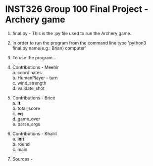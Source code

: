 # INST326 Group 100 Final Project - Archery game </br>
1. final.py - This is the .py file used to run the Archery game. </br>
2. In order to run the program from the command line type 'python3 final.py name(e.g.: Brian) computer' </br>
3. To use the program... </br>
4. Contributions - Meehir </br>
      a. coordinates </br>
      b. HumanPlayer - turn </br>
      c. wind_strength </br>
      d. validate_shot </br>
4. Contributions - Brice </br>
      a. __lt__ </br>
      b. total_score </br>
      c. __eq__ </br>
      d. game_over </br>
      e. parse_args </br>
4. Contributions - Khaliil </br>
      a. __init__ </br>
      b. round </br>
      c. main </br>

5. Sources - 